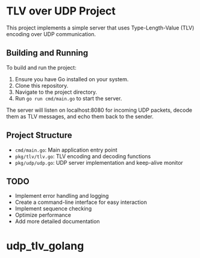 # TLV over UDP Project

This project implements a simple server that uses Type-Length-Value (TLV) encoding over UDP communication.

## Building and Running

To build and run the project:

1. Ensure you have Go installed on your system.
2. Clone this repository.
3. Navigate to the project directory.
4. Run `go run cmd/main.go` to start the server.

The server will listen on localhost:8080 for incoming UDP packets, decode them as TLV messages, and echo them back to the sender.

## Project Structure

- `cmd/main.go`: Main application entry point
- `pkg/tlv/tlv.go`: TLV encoding and decoding functions
- `pkg/udp/udp.go`: UDP server implementation and keep-alive monitor

## TODO

- Implement error handling and logging
- Create a command-line interface for easy interaction
- Implement sequence checking
- Optimize performance
- Add more detailed documentation
# udp_tlv_golang
